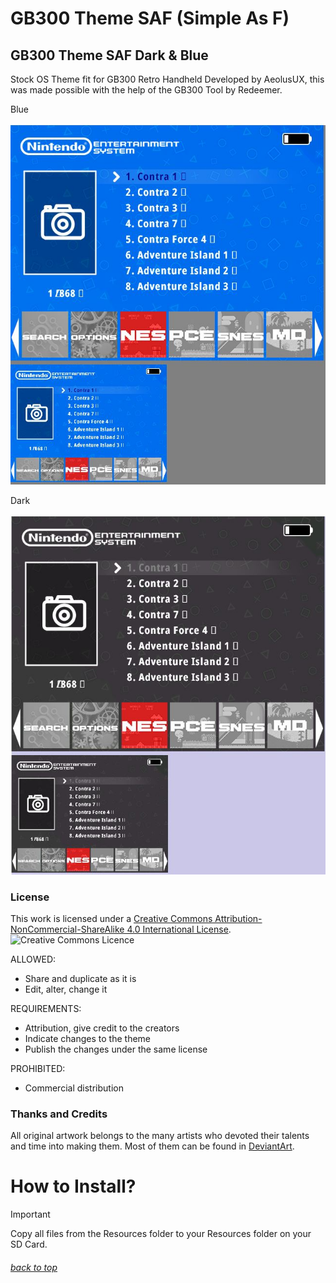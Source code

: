 # GB300 Theme SAF (Simple As F)


## GB300 Theme SAF Dark & Blue
Stock OS Theme fit for GB300 Retro Handheld
Developed by AeolusUX, this was made possible with the help of the GB300 Tool by Redeemer.

Blue 

![](https://raw.githubusercontent.com/AeolusUX/GB300-SAF/main/SAF-Blue.JPG)

Dark

![](https://raw.githubusercontent.com/AeolusUX/GB300-SAF/main/SAF-DARK.JPG)



### License

This work is licensed under a [Creative Commons Attribution-NonCommercial-ShareAlike 4.0 International License](http://creativecommons.org/licenses/by-nc-sa/4.0/). \
![Creative Commons Licence](https://i.creativecommons.org/l/by-nc-sa/4.0/88x31.png "Creative Commons Licence")

ALLOWED:
- Share and duplicate as it is
- Edit, alter, change it

REQUIREMENTS:
- Attribution, give credit to the creators
- Indicate changes to the theme
- Publish the changes under the same license

PROHIBITED:
- Commercial distribution
### Thanks and Credits

All original artwork belongs to the many artists who devoted their talents and time into making them. 
Most of them can be found in [DeviantArt](http://www.deviantart.com/).

# How to Install?
> [!IMPORTANT]  
> Copy all files from the Resources folder to your Resources folder on your SD Card.


###### [back to top](https://github.com/AeolusUX/GB300-SAF/)
